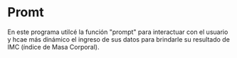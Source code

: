 # Promt
En este programa utilcé la función "prompt" para interactuar con el usuario y hcae más dinámico el ingreso de sus datos para brindarle su resultado de IMC (índice de Masa Corporal).
